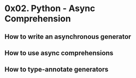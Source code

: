 # 0x02. Python - Async Comprehension

## How to write an asynchronous generator
## How to use async comprehensions
## How to type-annotate generators
